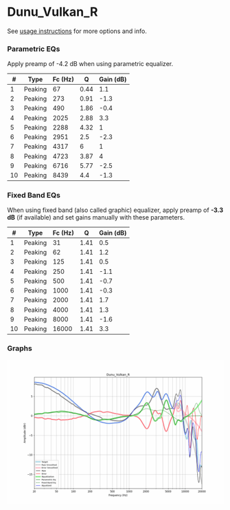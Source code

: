 # Dunu_Vulkan_R
See [usage instructions](https://github.com/jaakkopasanen/AutoEq#usage) for more options and info.

### Parametric EQs
Apply preamp of -4.2 dB when using parametric equalizer.

|   # | Type    |   Fc (Hz) |    Q |   Gain (dB) |
|-----|---------|-----------|------|-------------|
|   1 | Peaking |        67 | 0.44 |         1.1 |
|   2 | Peaking |       273 | 0.91 |        -1.3 |
|   3 | Peaking |       490 | 1.86 |        -0.4 |
|   4 | Peaking |      2025 | 2.88 |         3.3 |
|   5 | Peaking |      2288 | 4.32 |         1   |
|   6 | Peaking |      2951 | 2.5  |        -2.3 |
|   7 | Peaking |      4317 | 6    |         1   |
|   8 | Peaking |      4723 | 3.87 |         4   |
|   9 | Peaking |      6716 | 5.77 |        -2.5 |
|  10 | Peaking |      8439 | 4.4  |        -1.3 |

### Fixed Band EQs
When using fixed band (also called graphic) equalizer, apply preamp of **-3.3 dB** (if available) and set gains manually with these parameters.

|   # | Type    |   Fc (Hz) |    Q |   Gain (dB) |
|-----|---------|-----------|------|-------------|
|   1 | Peaking |        31 | 1.41 |         0.5 |
|   2 | Peaking |        62 | 1.41 |         1.2 |
|   3 | Peaking |       125 | 1.41 |         0.5 |
|   4 | Peaking |       250 | 1.41 |        -1.1 |
|   5 | Peaking |       500 | 1.41 |        -0.7 |
|   6 | Peaking |      1000 | 1.41 |        -0.3 |
|   7 | Peaking |      2000 | 1.41 |         1.7 |
|   8 | Peaking |      4000 | 1.41 |         1.3 |
|   9 | Peaking |      8000 | 1.41 |        -1.6 |
|  10 | Peaking |     16000 | 1.41 |         3.3 |

### Graphs
![](./Dunu_Vulkan_R.png)
